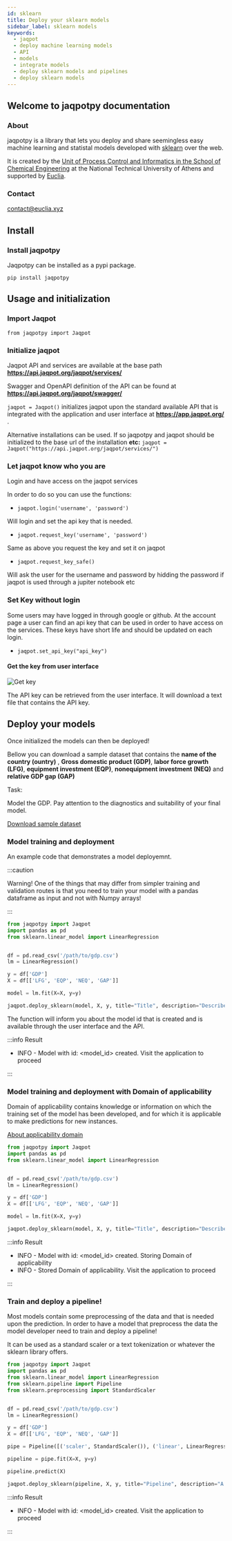 ```yaml
---
id: sklearn
title: Deploy your sklearn models
sidebar_label: sklearn models
keywords:
  - jaqpot
  - deploy machine learning models
  - API
  - models
  - integrate models
  - deploy sklearn models and pipelines
  - deploy sklearn models
---
```


<!-- This is a link to [another document.](doc3.md) This is a link to an [external page.](http://www.example.com/) -->

## Welcome to jaqpotpy documentation

### About

jaqpotpy is a library that lets you deploy and share seemingless easy machine learning and statistal models developed with [sklearn](https://scikit-learn.org/stable/) over the web.


It is created by the [Unit of Process Control and Informatics in the School of Chemical Engineering](https://www.chemeng.ntua.gr/labs/control_lab/) at the National Technical University of Athens and supported by [Euclia](https://www.euclia.xyz).

### Contact

contact@euclia.xyz

## Install

### Install jaqpotpy

Jaqpotpy can be installed as a pypi package.

`pip install jaqpotpy` 


## Usage and initialization

### Import Jaqpot

`from jaqpotpy import Jaqpot`


### Initialize jaqpot


Jaqpot API and services are available at the base path **https://api.jaqpot.org/jaqpot/services/** 

Swagger and OpenAPI definition of the API can be found at **https://api.jaqpot.org/jaqpot/swagger/** 

`jaqpot = Jaqpot()`  initializes jaqpot upon the standard available API that 
is integrated with the application and user interface at **https://app.jaqpot.org/** .

Alternative installations can be used. If so jaqpotpy and jaqpot should be initialized to the base url of the installation 
 **etc:** `jaqpot = Jaqpot("https://api.jaqpot.org/jaqpot/services/")`

 ### Let jaqpot know who you are

Login and have access on the jaqpot services

In order to do so you can use the functions:

* `jaqpot.login('username', 'password')`

Will login and set the api key that is needed.

* `jaqpot.request_key('username', 'password')`

Same as above you request the key and set it on jaqpot

* `jaqpot.request_key_safe()`

Will ask the user for the username and password by hidding the password if 
jaqpot is used through a jupiter notebook etc

### Set Key without login

Some users may have logged in through google or github. At the account page 
a user can find an api key that can be used in order to have access on the services.
These keys have short life and should be updated on each login.

* `jaqpot.set_api_key("api_key")`

#### Get the key from user interface

![Get key](./assets/getkey.png)

The API key can be retrieved from the user interface. It will download a text file that contains the API key.

<!-- <img
  src={require('./assets/getkey.png').default}
  alt="Get key"
/> -->


## Deploy your models

Once initialized the models can then be deployed!


Bellow you can download a sample dataset that contains the **name of the country (ountry)** ,  **Gross domestic product (GDP)**, **labor force growth (LFG)**, 
**equipment investment (EQP)**, **nonequipment investment (NEQ)** and **relative GDP gap (GAP)**


Task:

Model the GDP. Pay attention to the diagnostics and suitability of your final model.


<a target="_blank" href="./assets/gdp-countries.csv" download="gdp.csv">Download sample dataset</a>

### Model training and deployment


An example code that demonstrates a model deployemnt.


:::caution

Warning! One of the things that may differ from simpler training and validation routes is that you need to train your model with a pandas dataframe as input and not with Numpy arrays!

:::

```python
from jaqpotpy import Jaqpot
import pandas as pd
from sklearn.linear_model import LinearRegression


df = pd.read_csv('/path/to/gdp.csv')
lm = LinearRegression()

y = df['GDP']
X = df[['LFG', 'EQP', 'NEQ', 'GAP']]

model = lm.fit(X=X, y=y)

jaqpot.deploy_sklearn(model, X, y, title="Title", description="Describe")
```

The function will inform you about the model id that is created and is available through the user interface and the API.


:::info Result


- INFO - Model with id: <model_id> created. Visit the application to proceed

:::



### Model training and deployment with Domain of applicability


Domain of applicability contains knowledge or information on which the training set of the model has been developed, and for which it is applicable to make predictions for new instances.


<a target="_blank" href="https://en.wikipedia.org/wiki/Applicability_domain">About applicability domain</a>




```python
from jaqpotpy import Jaqpot
import pandas as pd
from sklearn.linear_model import LinearRegression


df = pd.read_csv('/path/to/gdp.csv')
lm = LinearRegression()

y = df['GDP']
X = df[['LFG', 'EQP', 'NEQ', 'GAP']]

model = lm.fit(X=X, y=y)

jaqpot.deploy_sklearn(model, X, y, title="Title", description="Describe", doa=X)

```



:::info Result


- INFO - Model with id: <model_id> created. Storing Domain of applicability
- INFO - Stored Domain of applicability. Visit the application to proceed

:::




### Train and deploy a pipeline!

Most models contain some preprocessing of the data and that is needed upon the prediction. In order to have a model that preprocess the data the model developer need to train and deploy a pipeline! 

It can be used as a standard scaler or a text tokenization or whatever the sklearn library offers.



```python
from jaqpotpy import Jaqpot
import pandas as pd
from sklearn.linear_model import LinearRegression
from sklearn.pipeline import Pipeline
from sklearn.preprocessing import StandardScaler


df = pd.read_csv('/path/to/gdp.csv')
lm = LinearRegression()

y = df['GDP']
X = df[['LFG', 'EQP', 'NEQ', 'GAP']]

pipe = Pipeline([('scaler', StandardScaler()), ('linear', LinearRegression())])

pipeline = pipe.fit(X=X, y=y)

pipeline.predict(X)

jaqpot.deploy_sklearn(pipeline, X, y, title="Pipeline", description="A pipeline deployment")

```


:::info Result

- INFO - Model with id: <model_id> created. Visit the application to proceed

:::

